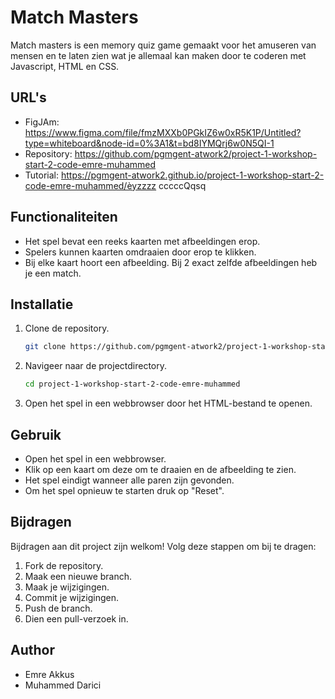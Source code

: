 # Match Masters
Match masters is een memory quiz game gemaakt voor het amuseren van mensen en te laten zien wat je allemaal kan maken door te coderen met Javascript, HTML en CSS.

## URL's
- FigJAm:  https://www.figma.com/file/fmzMXXb0PGkIZ6w0xR5K1P/Untitled?type=whiteboard&node-id=0%3A1&t=bd8IYMQrj6w0N5QI-1
- Repository: https://github.com/pgmgent-atwork2/project-1-workshop-start-2-code-emre-muhammed
- Tutorial:  https://pgmgent-atwork2.github.io/project-1-workshop-start-2-code-emre-muhammed/èyzzzz cccccQqsq

## Functionaliteiten

- Het spel bevat een reeks kaarten met afbeeldingen erop.
- Spelers kunnen kaarten omdraaien door erop te klikken.
- Bij elke kaart hoort een afbeelding. Bij 2 exact zelfde afbeeldingen heb je een match.

## Installatie

1. Clone de repository.
   ```bash
   git clone https://github.com/pgmgent-atwork2/project-1-workshop-start-2-code-emre-muhammed.git
   ```
2. Navigeer naar de projectdirectory.
   ```bash
   cd project-1-workshop-start-2-code-emre-muhammed
   ```
3. Open het spel in een webbrowser door het HTML-bestand te openen.

## Gebruik

- Open het spel in een webbrowser.
- Klik op een kaart om deze om te draaien en de afbeelding te zien.
- Het spel eindigt wanneer alle paren zijn gevonden.
- Om het spel opnieuw te starten druk op "Reset".

## Bijdragen

Bijdragen aan dit project zijn welkom! Volg deze stappen om bij te dragen:

1. Fork de repository.
2. Maak een nieuwe branch.
3. Maak je wijzigingen.
4. Commit je wijzigingen.
5. Push de branch.
6. Dien een pull-verzoek in.

## Author
- Emre Akkus
- Muhammed Darici